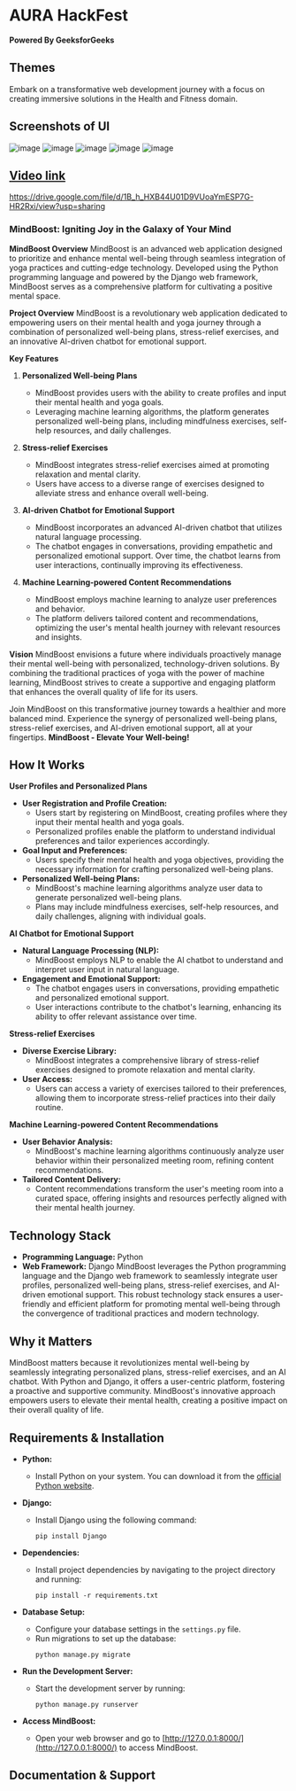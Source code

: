 
# AURA HackFest
**Powered By GeeksforGeeks**

## Themes
Embark on a transformative web development journey with a focus on creating immersive solutions in the Health and Fitness domain.

## Screenshots of UI
![image](https://github.com/Nitesh1404/MindBoost/assets/134856916/0a98a6fd-440a-4ff2-bb76-68b7ffb5714e)
![image](https://github.com/Nitesh1404/MindBoost/assets/134856916/14578cdf-8c2e-435f-9442-8f1fd3f2517d)
![image](https://github.com/Nitesh1404/MindBoost/assets/134856916/d2c7987b-0da1-4ce3-a1d0-ab4ca0c4b55b)
![image](https://github.com/Nitesh1404/MindBoost/assets/134856916/323f6b0d-4015-4af4-bae7-022048b13b7e)
![image](https://github.com/Nitesh1404/MindBoost/assets/134856916/240d70bc-fa62-4cd7-b59d-33015aff3e9d)






## [Video link](#) 
https://drive.google.com/file/d/1B_h_HXB44U01D9VUoaYmESP7G-HR2Rxi/view?usp=sharing

### MindBoost: Igniting Joy in the Galaxy of Your Mind
**MindBoost Overview**
MindBoost is an advanced web application designed to prioritize and enhance mental well-being through seamless integration of yoga practices and cutting-edge technology. Developed using the Python programming language and powered by the Django web framework, MindBoost serves as a comprehensive platform for cultivating a positive mental space.

**Project Overview**
MindBoost is a revolutionary web application dedicated to empowering users on their mental health and yoga journey through a combination of personalized well-being plans, stress-relief exercises, and an innovative AI-driven chatbot for emotional support.

**Key Features**
1. **Personalized Well-being Plans**
   - MindBoost provides users with the ability to create profiles and input their mental health and yoga goals.
   - Leveraging machine learning algorithms, the platform generates personalized well-being plans, including mindfulness exercises, self-help resources, and daily challenges.

2. **Stress-relief Exercises**
   - MindBoost integrates stress-relief exercises aimed at promoting relaxation and mental clarity.
   - Users have access to a diverse range of exercises designed to alleviate stress and enhance overall well-being.

3. **AI-driven Chatbot for Emotional Support**
   - MindBoost incorporates an advanced AI-driven chatbot that utilizes natural language processing.
   - The chatbot engages in conversations, providing empathetic and personalized emotional support. Over time, the chatbot learns from user interactions, continually improving its effectiveness.

4. **Machine Learning-powered Content Recommendations**
   - MindBoost employs machine learning to analyze user preferences and behavior.
   - The platform delivers tailored content and recommendations, optimizing the user's mental health journey with relevant resources and insights.

**Vision**
MindBoost envisions a future where individuals proactively manage their mental well-being with personalized, technology-driven solutions. By combining the traditional practices of yoga with the power of machine learning, MindBoost strives to create a supportive and engaging platform that enhances the overall quality of life for its users.

Join MindBoost on this transformative journey towards a healthier and more balanced mind. Experience the synergy of personalized well-being plans, stress-relief exercises, and AI-driven emotional support, all at your fingertips. **MindBoost - Elevate Your Well-being!**

## How It Works
**User Profiles and Personalized Plans**
- **User Registration and Profile Creation:**
  - Users start by registering on MindBoost, creating profiles where they input their mental health and yoga goals.
  - Personalized profiles enable the platform to understand individual preferences and tailor experiences accordingly.
- **Goal Input and Preferences:**
  - Users specify their mental health and yoga objectives, providing the necessary information for crafting personalized well-being plans.
- **Personalized Well-being Plans:**
  - MindBoost's machine learning algorithms analyze user data to generate personalized well-being plans.
  - Plans may include mindfulness exercises, self-help resources, and daily challenges, aligning with individual goals.

**AI Chatbot for Emotional Support**
- **Natural Language Processing (NLP):**
  - MindBoost employs NLP to enable the AI chatbot to understand and interpret user input in natural language.
- **Engagement and Emotional Support:**
  - The chatbot engages users in conversations, providing empathetic and personalized emotional support.
  - User interactions contribute to the chatbot's learning, enhancing its ability to offer relevant assistance over time.

**Stress-relief Exercises**
- **Diverse Exercise Library:**
  - MindBoost integrates a comprehensive library of stress-relief exercises designed to promote relaxation and mental clarity.
- **User Access:**
  - Users can access a variety of exercises tailored to their preferences, allowing them to incorporate stress-relief practices into their daily routine.

**Machine Learning-powered Content Recommendations**
- **User Behavior Analysis:**
  - MindBoost's machine learning algorithms continuously analyze user behavior within their personalized meeting room, refining content recommendations.
- **Tailored Content Delivery:**
  - Content recommendations transform the user's meeting room into a curated space, offering insights and resources perfectly aligned with their mental health journey.

## Technology Stack
- **Programming Language:** Python
- **Web Framework:** Django
MindBoost leverages the Python programming language and the Django web framework to seamlessly integrate user profiles, personalized well-being plans, stress-relief exercises, and AI-driven emotional support. This robust technology stack ensures a user-friendly and efficient platform for promoting mental well-being through the convergence of traditional practices and modern technology.

## Why it Matters
MindBoost matters because it revolutionizes mental well-being by seamlessly integrating personalized plans, stress-relief exercises, and an AI chatbot. With Python and Django, it offers a user-centric platform, fostering a proactive and supportive community. MindBoost's innovative approach empowers users to elevate their mental health, creating a positive impact on their overall quality of life.

## Requirements & Installation 
- **Python:**
  - Install Python on your system. You can download it from the [official Python website](https://www.python.org/).

- **Django:**
  - Install Django using the following command:
    ```
    pip install Django
    ```

- **Dependencies:**
  - Install project dependencies by navigating to the project directory and running:
    ```
    pip install -r requirements.txt
    ```

- **Database Setup:**
  - Configure your database settings in the `settings.py` file.
  - Run migrations to set up the database:
    ```
    python manage.py migrate
    ```

- **Run the Development Server:**
  - Start the development server by running:
    ```
    python manage.py runserver
    ```

- **Access MindBoost:**
  - Open your web browser and go to [http://127.0.0.1:8000/](http://127.0.0.1:8000/) to access MindBoost.

##

## Documentation & Support

